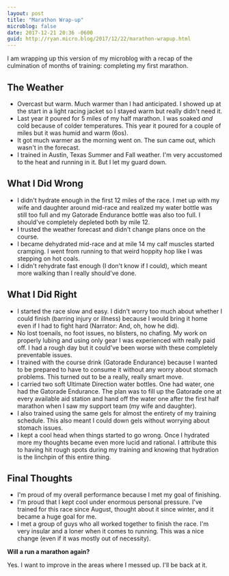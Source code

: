 ```yaml
---
layout: post
title: "Marathon Wrap-up"
microblog: false
date: 2017-12-21 20:36 -0600
guid: http://ryan.micro.blog/2017/12/22/marathon-wrapup.html
---
```

I am wrapping up this version of my microblog with a recap of the culmination of months of training: completing my first marathon.

## The Weather

* Overcast but warm. Much warmer than I had anticipated. I showed up at the start in a light racing jacket so I stayed warm but really didn't need it.
* Last year it poured for 5 miles of my half marathon. I was soaked _and_ cold because of colder temperatures. This year it poured for a couple of miles but it was humid and warm (6os).
* It got much warmer as the morning went on. The sun came out, which wasn't in the forecast.
* I trained in Austin, Texas Summer and Fall weather. I'm very accustomed to the heat and running in it. But I let my guard down.

## What I Did Wrong

* I didn't hydrate enough in the first 12 miles of the race. I met up with my wife and daughter around mid-race and realized my water bottle was still too full and my Gatorade Endurance bottle was also too full. I should've completely depleted both by mile 12.
* I trusted the weather forecast and didn't change plans once on the course. 
* I became dehydrated mid-race and at mile 14 my calf muscles started cramping. I went from running to that weird hoppity hop like I was stepping on hot coals.
* I didn't rehydrate fast enough (I don't know if I could), which meant more walking than I really should've done.

## What I Did Right

* I started the race slow and easy. I didn't worry too much about whether I could finish (barring injury or illness) because I would bring it home even if I had to fight hard (Narrator: And, oh, how he did).
* No lost toenails, no foot issues, no blisters, no chafing. My work on properly lubing and using only gear I was experienced with really paid off. I had a rough day but it could've been worse with these completely preventable issues.
* I trained with the course drink (Gatorade Endurance) because I wanted to be prepared to have to consume it without any worry about stomach problems. This turned out to be a really, really smart move.
* I carried two soft Ultimate Direction water bottles. One had water, one had the Gatorade Endurance. The plan was to fill up the Gatorade one at every available aid station and hand off the water one after the first half marathon when I saw my support team (my wife and daughter).
* I also trained using the same gels for almost the entirety of my training schedule. This also meant I could down gels without worrying about stomach issues.
* I kept a cool head when things started to go wrong. Once I hydrated more my thoughts became even more lucid and rational. I attribute this to having hit rough spots during my training and knowing that hydration is the linchpin of this entire thing.

## Final Thoughts

* I'm proud of my overall performance because I met my goal of finishing.
* I'm proud that I kept cool under enormous personal pressure. I've trained for this race since August, thought about it since winter, and it became a huge goal for me.
* I met a group of guys who all worked together to finish the race. I'm very insular and a loner when it comes to running. This was a nice change (even if it was mostly out of necessity).

**Will a run a marathon again?**

Yes. I want to improve in the areas where I messed up. I'll be back at it.
